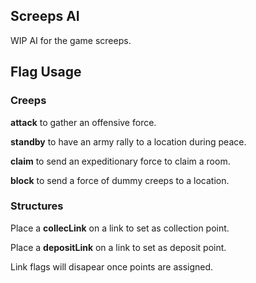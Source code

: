 ## Screeps AI

WIP AI for the game screeps.

## Flag Usage

### Creeps

**attack** to gather an offensive force.

**standby** to have an army rally to a location during peace.

**claim** to send an expeditionary force to claim a room.

**block** to send a force of dummy creeps to a location.

### Structures

Place a **collecLink** on a link to set as collection point.

Place a **depositLink** on a link to set as deposit point.

Link flags will disapear once points are assigned.

